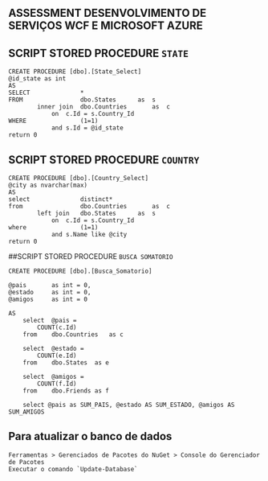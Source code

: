 ## ASSESSMENT DESENVOLVIMENTO DE SERVIÇOS WCF E MICROSOFT AZURE 

## SCRIPT STORED PROCEDURE `STATE`

``` script
CREATE PROCEDURE [dbo].[State_Select]
@id_state as int
AS
SELECT				*
FROM				dbo.States		as	s
		inner join	dbo.Countries		as	c
			on	c.Id = s.Country_Id
WHERE				(1=1)
			and	s.Id = @id_state
return 0
```

## SCRIPT STORED PROCEDURE `COUNTRY`
``` script
CREATE PROCEDURE [dbo].[Country_Select]
@city as nvarchar(max)
AS
select				distinct*
from				dbo.Countries		as	c
		left join	dbo.States		as	s
			on	c.Id = s.Country_Id
where				(1=1)
			and	s.Name like @city
return 0
```

##SCRIPT STORED PROCEDURE `BUSCA SOMATORIO`
```
CREATE PROCEDURE [dbo].[Busca_Somatorio]

@pais		as int = 0,
@estado		as int = 0,
@amigos		as int = 0

AS
	select	@pais = 
		COUNT(c.Id) 
	from	dbo.Countries	as c

	select	@estado =
		COUNT(e.Id)
	from	dbo.States	as e

	select	@amigos =
		COUNT(f.Id)
	from	dbo.Friends	as f

	select @pais as SUM_PAIS, @estado AS SUM_ESTADO, @amigos AS SUM_AMIGOS
```

## Para atualizar o banco de dados
```
Ferramentas > Gerenciados de Pacotes do NuGet > Console do Gerenciador de Pacotes
Executar o comando `Update-Database`
```